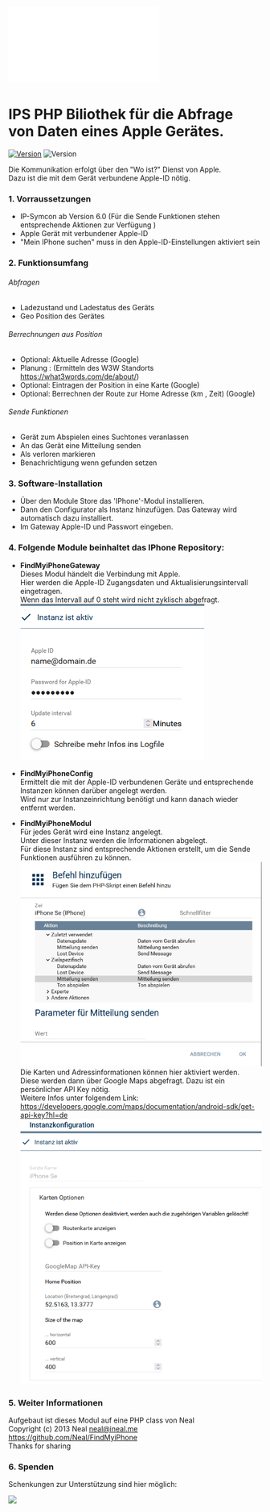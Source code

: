 # ![English Section:](docs/README_EN.md)
# IPS PHP Biliothek für die Abfrage von Daten eines Apple Gerätes.
[![Version](https://img.shields.io/badge/Symcon-PHPModul-red.svg)](https://www.symcon.de/service/dokumentation/entwicklerbereich/sdk-tools/sdk-php/)
![Version](https://img.shields.io/badge/Symcon%20Version-6.0%20%3E-green.svg)

Die Kommunikation erfolgt über den "Wo ist?" Dienst von Apple.  
Dazu ist die mit dem Gerät verbundene Apple-ID nötig.  
### 1. Vorraussetzungen

- IP-Symcon ab Version 6.0 (Für die Sende Funktionen stehen entsprechende Aktionen zur Verfügung )
- Apple Gerät mit verbundener Apple-ID
- "Mein IPhone suchen" muss in den Apple-ID-Einstellungen aktiviert sein
### 2. Funktionsumfang
###### Abfragen
- Ladezustand und Ladestatus des Geräts
- Geo Position des Gerätes
###### Berrechnungen aus Position
- Optional: Aktuelle Adresse (Google)
- Planung : (Ermitteln des W3W Standorts https://what3words.com/de/about/)
- Optional: Eintragen der Position in eine Karte (Google)
- Optional: Berrechnen der Route zur Home Adresse (km , Zeit) (Google)
###### Sende Funktionen
- Gerät zum Abspielen eines Suchtones veranlassen 
- An das Gerät eine Mitteilung senden
- Als verloren markieren
- Benachrichtigung wenn gefunden setzen
### 3. Software-Installation

- Über den Module Store das 'IPhone'-Modul installieren.
- Dann den Configurator als Instanz hinzufügen. Das Gateway wird automatisch dazu installiert.
- Im Gateway Apple-ID und Passwort eingeben.
### 4. Folgende Module beinhaltet das IPhone Repository:

- __FindMyiPhoneGateway__  
	Dieses Modul händelt die Verbindung mit Apple.  
	Hier werden die Apple-ID Zugangsdaten und Aktualisierungsintervall eingetragen.  
	Wenn das Intervall auf 0 steht wird nicht zyklisch abgefragt.  
	![Instanz](docs/Gateway_Config.png)

- __FindMyiPhoneConfig__  
	Ermittelt die mit der Apple-ID verbundenen Geräte und entsprechende Instanzen können darüber angelegt werden.  
	Wird nur zur Instanzeinrichtung benötigt und kann danach wieder entfernt werden.

- __FindMyiPhoneModul__  
	Für jedes Gerät wird eine Instanz angelegt.  
	Unter dieser Instanz werden die Informationen abgelegt.  
	Für diese Instanz sind entsprechende Aktionen erstellt, um die Sende Funktionen ausführen zu können.  
	![Aktion](docs/Aktion.png)  
	Die Karten und Adressinformationen können hier aktiviert werden.  
	Diese werden dann über Google Maps abgefragt. Dazu ist ein persönlicher API Key nötig.  
	Weitere Infos unter folgendem Link:  
	https://developers.google.com/maps/documentation/android-sdk/get-api-key?hl=de  
	![Instanz](docs/Instanz_Config.png)
### 5. Weiter Informationen

Aufgebaut ist dieses Modul auf eine PHP class von Neal  
Copyright (c) 2013 Neal <neal@ineal.me>  
https://github.com/Neal/FindMyiPhone  
Thanks for sharing

### 6. Spenden

Schenkungen zur Unterstützung sind hier möglich:

<a href="https://www.paypal.com/cgi-bin/webscr?cmd=_s-xclick&hosted_button_id=6CSLZLEKKGT8Q" target="_blank"><img src="https://www.paypalobjects.com/de_DE/DE/i/btn/btn_donate_LG.gif" border="0" /></a>